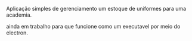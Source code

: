 Aplicação simples de gerenciamento um estoque de uniformes para uma academia.

ainda em trabalho para que funcione como um executavel por meio do electron.
